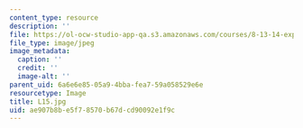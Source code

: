 ```yaml
---
content_type: resource
description: ''
file: https://ol-ocw-studio-app-qa.s3.amazonaws.com/courses/8-13-14-experimental-physics-i-ii-junior-lab-fall-2016-spring-2017/ae907b8be5f78570b67dcd90092e1f9c_L15.jpg
file_type: image/jpeg
image_metadata:
  caption: ''
  credit: ''
  image-alt: ''
parent_uid: 6a6e6e85-05a9-4bba-fea7-59a058529e6e
resourcetype: Image
title: L15.jpg
uid: ae907b8b-e5f7-8570-b67d-cd90092e1f9c
---
```

